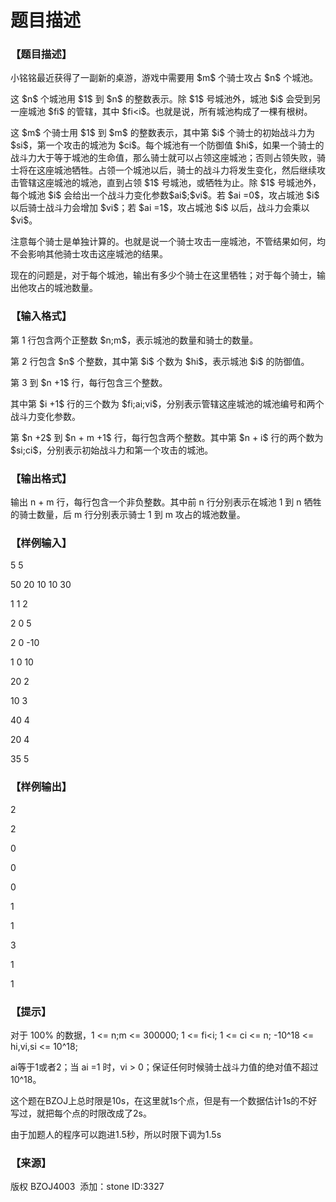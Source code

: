# 题目描述


<h3>
【题目描述】
</h3>
<p>
小铭铭最近获得了一副新的桌游，游戏中需要用 $m$ 个骑士攻占 $n$ 个城池。
</p>
<p>
这 $n$ 个城池用 $1$ 到 $n$ 的整数表示。除 $1$ 号城池外，城池 $i$ 会受到另一座城池 $fi$ 的管辖，其中 $fi&lt;i$。也就是说，所有城池构成了一棵有根树。
</p>
<p>
这 $m$ 个骑士用 $1$ 到 $m$ 的整数表示，其中第 $i$ 个骑士的初始战斗力为 $si$，第一个攻击的城池为 $ci$。每个城池有一个防御值 $hi$，如果一个骑士的战斗力大于等于城池的生命值，那么骑士就可以占领这座城池；否则占领失败，骑士将在这座城池牺牲。占领一个城池以后，骑士的战斗力将发生变化，然后继续攻击管辖这座城池的城池，直到占领 $1$ 号城池，或牺牲为止。除 $1$ 号城池外，每个城池 $i$ 会给出一个战斗力变化参数$ai$;$vi$。若 $ai =0$，攻占城池 $i$ 以后骑士战斗力会增加 $vi$；若 $ai =1$，攻占城池 $i$ 以后，战斗力会乘以 $vi$。
</p>
<p>
注意每个骑士是单独计算的。也就是说一个骑士攻击一座城池，不管结果如何，均不会影响其他骑士攻击这座城池的结果。
</p>
<p>
现在的问题是，对于每个城池，输出有多少个骑士在这里牺牲；对于每个骑士，输出他攻占的城池数量。
</p>
<h3>
【输入格式】
</h3>
<p>
第 1 行包含两个正整数 $n;m$，表示城池的数量和骑士的数量。
</p>
<p>
第 2 行包含 $n$ 个整数，其中第 $i$ 个数为 $hi$，表示城池 $i$ 的防御值。
</p>
<p>
第 3 到 $n +1$ 行，每行包含三个整数。
</p>
<p>
其中第 $i +1$ 行的三个数为 $fi;ai;vi$，分别表示管辖这座城池的城池编号和两个战斗力变化参数。
</p>
<p>
第 $n +2$ 到 $n + m +1$ 行，每行包含两个整数。其中第 $n + i$ 行的两个数为 $si;ci$，分别表示初始战斗力和第一个攻击的城池。
</p>
<h3>
【输出格式】
</h3>
<p>
输出 n + m 行，每行包含一个非负整数。其中前 n 行分别表示在城池 1 到 n 牺牲的骑士数量，后 m 行分别表示骑士 1 到 m 攻占的城池数量。
</p>
<h3>
【样例输入】
</h3>
<p>
5 5
</p>
<p>
50 20 10 10 30
</p>
<p>
1 1 2
</p>
<p>
2 0 5
</p>
<p>
2 0 -10
</p>
<p>
1 0 10
</p>
<p>
20 2
</p>
<p>
10 3
</p>
<p>
40 4
</p>
<p>
20 4
</p>
<p>
35 5
</p>
<h3>
【样例输出】
</h3>
<p>
2
</p>
<p>
2
</p>
<p>
0
</p>
<p>
0
</p>
<p>
0
</p>
<p>
1
</p>
<p>
1
</p>
<p>
3
</p>
<p>
1
</p>
<p>
1
</p>
<h3>
【提示】
</h3>
<p>
对于 100% 的数据，1 &lt;= n;m &lt;= 300000; 1 &lt;= fi&lt;i; 1 &lt;= ci &lt;= n; -10^18 &lt;= hi,vi,si &lt;= 10^18;
</p>
<p>
ai等于1或者2；当 ai =1 时，vi &gt; 0；保证任何时候骑士战斗力值的绝对值不超过 10^18。
</p>
<p>
这个题在BZOJ上总时限是10s，在这里就1s个点，但是有一个数据估计1s的不好写过，就把每个点的时限改成了2s。
</p>
<p>
由于加题人的程序可以跑进1.5秒，所以时限下调为1.5s
</p>
<h3>
【来源】
</h3>
<p>
版权 BZOJ4003  添加：stone ID:3327
</p>
